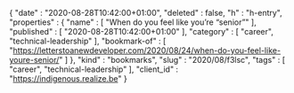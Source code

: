 {
  "date" : "2020-08-28T10:42:00+01:00",
  "deleted" : false,
  "h" : "h-entry",
  "properties" : {
    "name" : [ "When do you feel like you’re “senior”" ],
    "published" : [ "2020-08-28T10:42:00+01:00" ],
    "category" : [ "career", "technical-leadership" ],
    "bookmark-of" : [ "https://letterstoanewdeveloper.com/2020/08/24/when-do-you-feel-like-youre-senior/" ]
  },
  "kind" : "bookmarks",
  "slug" : "2020/08/f3lsc",
  "tags" : [ "career", "technical-leadership" ],
  "client_id" : "https://indigenous.realize.be"
}
